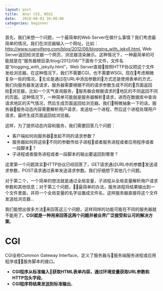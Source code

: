 ```yaml
---
layout: post
title:  Aha! CGI, WSGI
date:   2018-08-03 10:00:00
categories: beginner
---
```


首先，我们来想一个问题，一个最简单的Web Server在做什么事情？我们考虑最简单的情况，我们在浏览器输入一个网址，比如：http://www.ruanyifeng.com/blog/2012/08/blogging_with_jekyll.html, Web Server返回给浏览器一个网页，浏览器渲染展示。这种情况下，一种最简单的可能就是在“服务器根目录/blog/2012/08/”下面有个文件，文件名是“blogging_with_jekylly.html”，Web Server直接按照HTTP协议把这个文件发给浏览器。在这种情况下，我们不需要CGI，也不需要WSGI。现在考虑稍微复杂一些的情况，无论是通过在URL中添加参数的方式还是使用表单的方式，我们向服务器发送请求，服务器需要根据不同的请求参数生成不同的页面返回给浏览器，比如一个天气查询服务，服务器会根据请求的地区的不同返回不同的页面。这种情况下，一种简单可能就是服务器解析请求，进而在数据库中查询请求地区的天气情况，然后生成页面返回给浏览器。我们稍微抽象一下的话，服务器服务动态内容需要解析用户请求，发送给一个进程，然后这个进程处理用户请求，最终生成页面返回给浏览器。  
  
这样，为了提供动态内容和服务，我们需要回答几个问题：  
* 客户端如何向服务器发起不同的请求参数？
* 服务器如何将这些不同的参数传给子进程或者服务进程或者应用程序或者一段脚本？
* 子进程或者服务进程或者一段脚本的输出要返回到哪里？
  
这里第一个问题其实HTTP协议已经回答了，GET请求通过URL中的参数发送请求参数，POST请求通过表单发送请求参数。我们仔细想下其他几个问题。  
  
对于第二个，一个简单的想法就是通过全局变量，子进程从全局变量解析用户请求参数和其他信息；对于第三个问题，最简单的办法，服务进程将结果输出到一个文件里面，并将一个全局变量的名字设置成文件名，这样服务器直接将这个文件发送给浏览器...  
  
我们能想出很多方法来回答这三个问题，这样同样的功能可能在不同的服务器就不能用了。**CGI就是一种用来回答这两个问题并被业界广泛接受和认可的解决方案**。  

# CGI
CGI全称Common Gateway Interface，定义了服务器与服务端服务进程或应用程序或服务脚本的接口。

* **CGI程序从标准输入获取HTML表单内容，通过环境变量获取URL参数和HTTP包头字段**。
* **CGI程序将结果发送到标准输出**。